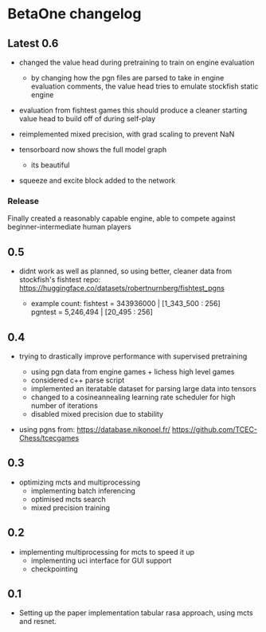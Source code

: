 # BetaOne changelog

## Latest 0.6

- changed the value head during pretraining to train on engine evaluation
  - by changing how the pgn files are parsed to take in engine evaluation comments, the value head tries to emulate stockfish static engine

- evaluation from fishtest games this should produce a cleaner starting value head to build off of during self-play

- reimplemented mixed precision, with grad scaling to prevent NaN

- tensorboard now shows the full model graph
  - its beautiful

- squeeze and excite block added to the network

### Release

Finally created a reasonably capable engine, able to compete against beginner-intermediate human players

## 0.5

- didnt work as well as planned, so using better, cleaner data from stockfish's fishtest repo:
    <https://huggingface.co/datasets/robertnurnberg/fishtest_pgns>

  - example count:
    fishtest = 343936000 | [1_343_500 : 256]
    <br>
    pgntest = 5,246,494 | [20_495 : 256]

## 0.4

- trying to drastically improve performance with supervised pretraining
  - using pgn data from engine games + lichess high level games
  - considered c++ parse script
  - implemented an iteratable dataset for parsing large data into tensors
  - changed to a cosineannealing learning rate scheduler for high number of iterations
  - disabled mixed precision due to stability

- using pgns from:
    <https://database.nikonoel.fr/>
    <https://github.com/TCEC-Chess/tcecgames>

## 0.3

- optimizing mcts and multiprocessing
  - implementing batch inferencing
  - optimised mcts search
  - mixed precision training

## 0.2

- implementing multiprocessing for mcts to speed it up
  - implementing uci interface for GUI support
  - checkpointing

## 0.1

- Setting up the paper implementation tabular rasa approach, using mcts and resnet.
